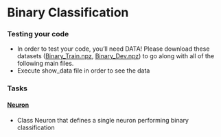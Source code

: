 # Binary Classification

### Testing your code
- In order to test your code, you’ll need DATA! Please download these datasets ([Binary_Train.npz](https://s3.amazonaws.com/intranet-projects-files/holbertonschool-ml/Binary_Train.npz), [Binary_Dev.npz](https://s3.amazonaws.com/intranet-projects-files/holbertonschool-ml/Binary_Dev.npz)) to go along with all of the following main files.
- Execute show_data file in order to see the data

### Tasks

#### [Neuron](./0-neuron.py)
- Class Neuron that defines a single neuron performing binary classification
